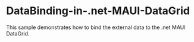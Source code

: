 # DataBinding-in-.net-MAUI-DataGrid
This sample demonstrates how to bind the external data to the .net MAUI DataGrid.
